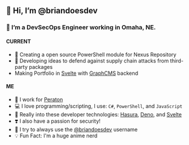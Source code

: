 ## 👋 Hi, I’m @briandoesdev
### 👀 I’m a DevSecOps Engineer working in Omaha, NE.

#### CURRENT
- 🌱 Creating a open source PowerShell module for Nexus Repository
- 🔐 Developing ideas to defend against supply chain attacks from third-party packages
- Making Portfolio in [Svelte](https://svelte.dev) with [GraphCMS](https://graphcms.com/) backend

#### ME
- 🏢 I work for [Peraton](https://peraton.com)
- 💻 I love programming/scripting, I use: `C#`, `PowerShell`, and `JavaScript`
- 🏫 Really into these developer technologies: [Hasura](https://hasura.com), [Deno](https://deno.land), and [Svelte](https://svelte.dev)
- ❣️ I also have a passion for security!
- 🤘 I try to always use the [@briandoesdev](https://twitter.com/briandoesdev) username
- 💡 Fun Fact: I'm a huge anime nerd

<!---
Inspired by: https://raw.githubusercontent.com/caneco/caneco/master/README.md
--->
